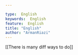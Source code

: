 ```yaml
---

type:  English
keywords:  English
feature:  English
title: "English"
author: "ArmanRiazi"
---
```



[[There is many diff ways to do]]